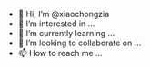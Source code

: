 - 👋 Hi, I’m @xiaochongzia
- 👀 I’m interested in ...
- 🌱 I’m currently learning ...
- 💞️ I’m looking to collaborate on ...
- 📫 How to reach me ...

<!---
xiaochongzia/xiaochongzia is a ✨ special ✨ repository because its `README.md` (this file) appears on your GitHub profile.
You can click the Preview link to take a look at your changes.
--->
